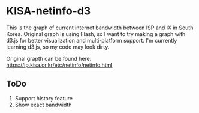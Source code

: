 KISA-netinfo-d3
============

This is the graph of current internet bandwidth between ISP and IX in South Korea. Original graph is using Flash, so I want to try making a graph with d3.js for better visualization and multi-platform support.
I'm currently learning d3.js, so my code may look dirty. 

Original grapth can be found here: https://ip.kisa.or.kr/etc/netinfo/netinfo.html

ToDo 
-----------

1. Support history feature 
1. Show exact bandwidth 
